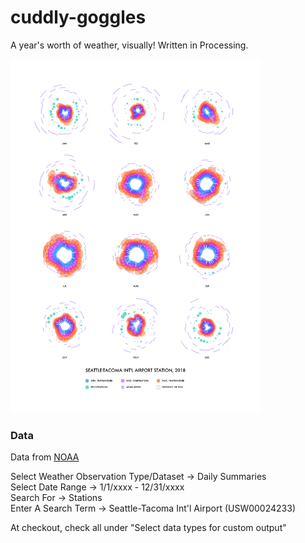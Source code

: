 # cuddly-goggles
A year's worth of weather, visually! Written in Processing.

<img src="weather.png" alt="poster" width="400">

### Data
Data from [NOAA](https://www.ncdc.noaa.gov/cdo-web/search)

Select Weather Observation Type/Dataset → Daily Summaries  
Select Date Range → 1/1/xxxx - 12/31/xxxx  
Search For → Stations  
Enter A Search Term → Seattle-Tacoma Int'l Airport (USW00024233)  

At checkout, check all under "Select data types for custom output"
